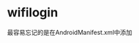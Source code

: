 # wifilogin
最容易忘记的是在AndroidManifest.xml中添加
<uses-permission android:name="android.permission.INTERNET"/>
